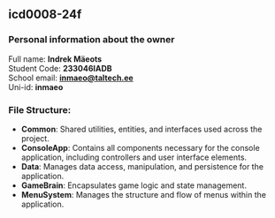 ## icd0008-24f

### Personal information about the owner
Full name: **Indrek Mäeots**<br>
Student Code: **233046IADB**<br>
School email: **inmaeo@taltech.ee**<br>
Uni-id: **inmaeo**

### File Structure:

- **Common**: Shared utilities, entities, and interfaces used across the project.
- **ConsoleApp**: Contains all components necessary for the console application, including controllers and user interface elements.
- **Data**: Manages data access, manipulation, and persistence for the application.
- **GameBrain**: Encapsulates game logic and state management.
- **MenuSystem**: Manages the structure and flow of menus within the application.
